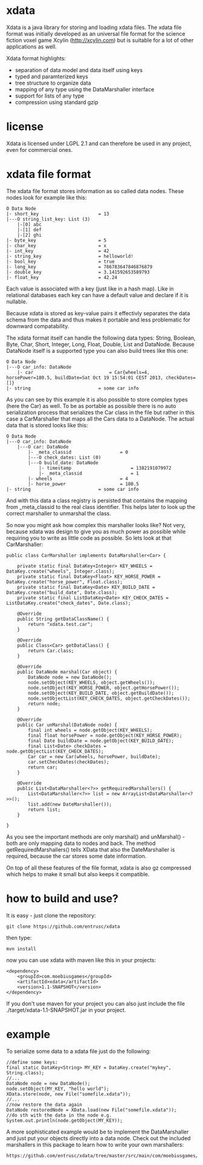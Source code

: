 xdata
=====
Xdata is a java library for storing and loading xdata files. The xdata file format 
was initially developed as an universal file format for the science fiction voxel 
game Xcylin (http://xcylin.com) but is suitable for a lot of other applications
as well. 

Xdata format highlights:

* separation of data model and data itself using keys
* typed and paramterized keys
* tree structure to organize data
* mapping of any type using the DataMarshaller interface
* support for lists of any type
* compression using standard gzip

license
=======
Xdata is licensed under LGPL 2.1 and can therefore be used in any project, even
for commercial ones.

xdata file format
=================
The xdata file format stores information as so called data nodes. These nodes look for
example like this:

    O Data Node
    |- short_key                      = 13
    |---O string_list_key: List (3)
        |-[0] abc
        |-[1] def
        |-[2] ghi
    |- byte_key                       = 5
    |- char_key                       = x
    |- int_key                        = 42
    |- string_key                     = helloworld!
    |- bool_key                       = true
    |- long_key                       = 786783647846876879
    |- double_key                     = 3.141592653589793
    |- float_key                      = 42.24

Each value is associated with a key (just like in a hash map). Like in relational
databases each key can have a default value and declare if it is nullable. 

Because xdata is stored as key-value pairs it effectivly separates the data schema
from the data and thus makes it portable and less problematic for downward compatability.

The xdata format itself can handle the following data types: String, Boolean, Byte, Char,
Short, Integer, Long, Float, Double, List and DataNode. Because DataNode itself is a 
supported type you can also build trees like this one:

    O Data Node
    |---O car_info: DataNode
        |- car                            = Car{wheels=4, horsePower=180.5, buildDate=Sat Oct 19 15:54:01 CEST 2013, checkDates=[]}
    |- string                         = some car info

As you can see by this example it is also possible to store complex types (here the Car) 
as well. To be as portable as possible there is no auto serialization process that serializes
the Car class in the file but rather in this case a CarMarshaller that maps
all the Cars data to a DataNode. The actual data that is stored looks like this:

    O Data Node
    |---O car_info: DataNode
        |---O car: DataNode
            |- _meta_classid                  = 0
            |---O check_dates: List (0)
            |---O build_date: DataNode
                |- timestamp                      = 1382191079972
                |- _meta_classid                  = 1
            |- wheels                         = 4
            |- horse_power                    = 180.5
    |- string                         = some car info

And with this data a class registry is persisted that contains the mapping from 
_meta_classid to the real class identifier. This helps later to look up the
correct marshaller to unmarshal the class.

So now you might ask how complex this marshaller looks like? Not very, because xdata
was design to give you as much power as possible while requiring you to write
as little code as possible. So lets look at that CarMarshaller:

    public class CarMarshaller implements DataMarshaller<Car> {

        private static final DataKey<Integer> KEY_WHEELS = DataKey.create("wheels", Integer.class);
        private static final DataKey<Float> KEY_HORSE_POWER = DataKey.create("horse_power", Float.class);
        private static final DataKey<Date> KEY_BUILD_DATE = DataKey.create("build_date", Date.class);
        private static final ListDataKey<Date> KEY_CHECK_DATES = ListDataKey.create("check_dates", Date.class);

        @Override
        public String getDataClassName() {
            return "xdata.test.car";
        }

        @Override
        public Class<Car> getDataClass() {
            return Car.class;
        }

        @Override
        public DataNode marshal(Car object) {
            DataNode node = new DataNode();
            node.setObject(KEY_WHEELS, object.getWheels());
            node.setObject(KEY_HORSE_POWER, object.getHorsePower());
            node.setObject(KEY_BUILD_DATE, object.getBuildDate());
            node.setObjectList(KEY_CHECK_DATES, object.getCheckDates());
            return node;
        }

        @Override
        public Car unMarshal(DataNode node) {
            final int wheels = node.getObject(KEY_WHEELS);
            final float horsePower = node.getObject(KEY_HORSE_POWER);
            final Date buildDate = node.getObject(KEY_BUILD_DATE);
            final List<Date> checkDates = node.getObjectList(KEY_CHECK_DATES);
            Car car = new Car(wheels, horsePower, buildDate);
            car.setCheckDates(checkDates);
            return car;
        }

        @Override
        public List<DataMarshaller<?>> getRequiredMarshallers() {
            List<DataMarshaller<?>> list = new ArrayList<DataMarshaller<?>>();
            list.add(new DateMarshaller());
            return list;
        }

    }

As you see the important methods are only marshal() and unMarshal() - both are only
mapping data to nodes and back. The method getRequiredMarshallers() tells XData 
that also the DateMarshaller is required, because the car stores some date
information.

On top of all these features of the file format, xdata is also gz compressed which
helps to make it small but also keeps it compatible.

how to build and use?
=====================
It is easy - just clone the repository:

    git clone https://github.com/entrusc/xdata

then type:

    mvn install

now you can use xdata with maven like this in your projects:

    <dependency>
        <groupId>com.moebiusgames</groupId>
        <artifactId>xdata</artifactId>
        <version>1.1-SNAPSHOT</version>
    </dependency>

If you don't use maven for your project you can also just include the
file ./target/xdata-1.1-SNAPSHOT.jar in your project.

example
=======
To serialize some data to a xdata file just do the following:

    //define some keys:
    final static DataKey<String> MY_KEY = DataKey.create("mykey", String.class);
    //...
    DataNode node = new DataNode();
    node.setObject(MY_KEY, "hello world");
    XData.store(node, new File("somefile.xdata"));
    //...
    //now restore the data again
    DataNode restoredNode = XData.load(new File("somefile.xdata"));
    //do sth with the data in the node e.g.
    System.out.println(node.getObject(MY_KEY));

A more sophisticated example would be to implement the DataMarshaller and
just put your objects directly into a data node. Check out the included
marshallers in this package to learn how to write your own marshallers:

    https://github.com/entrusc/xdata/tree/master/src/main/com/moebiusgames/xdata/marshaller





